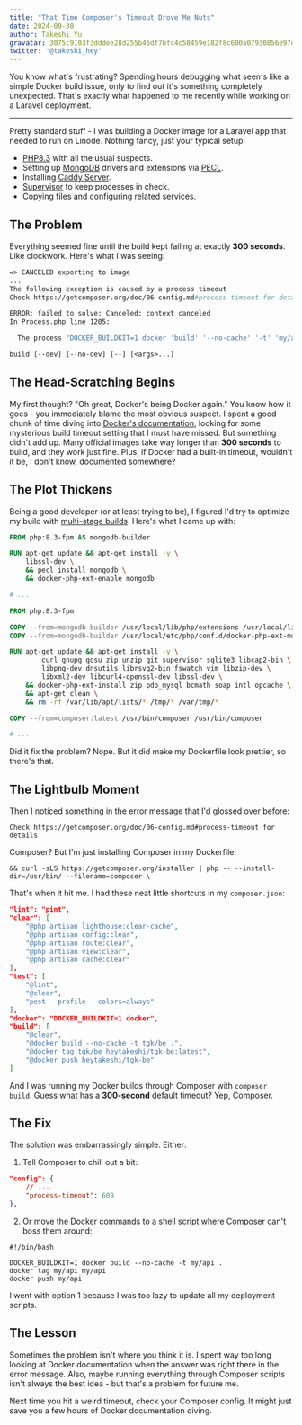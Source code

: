 ```yaml
---
title: "That Time Composer's Timeout Drove Me Nuts"
date: 2024-09-30
author: Takeshi Yu
gravatar: 3075c9103f3dddee28d255b45df7bfc4c58459e182f8c600a07930856e97dc39
twitter: '@takeshi_hey'
---
```


You know what's frustrating? Spending hours debugging what seems like a simple Docker build issue, only to find out it's something completely unexpected. That's exactly what happened to me recently while working on a Laravel deployment.

---

Pretty standard stuff - I was building a Docker image for a Laravel app that needed to run on Linode. Nothing fancy, just your typical setup:

* [PHP8.3](https://www.php.net/releases/8.3/en.php) with all the usual suspects.
* Setting up [MongoDB](https://www.mongodb.com/docs/drivers/php-drivers/) drivers and extensions via [PECL](https://pecl.php.net).
* Installing [Caddy Server](https://caddyserver.com).
* [Supervisor](http://supervisord.org) to keep processes in check.
* Copying files and configuring related services.

## The Problem

Everything seemed fine until the build kept failing at exactly **300 seconds**. Like clockwork. Here's what I was seeing:

```dockerfile
=> CANCELED exporting to image                                                                                       37.6s
...
The following exception is caused by a process timeout
Check https://getcomposer.org/doc/06-config.md#process-timeout for details

ERROR: failed to solve: Canceled: context canceled
In Process.php line 1205:

  The process "DOCKER_BUILDKIT=1 docker 'build' '--no-cache' '-t' 'my/api' '.'" exceeded the timeout of 300 seconds.

build [--dev] [--no-dev] [--] [<args>...]
```

## The Head-Scratching Begins

My first thought? "Oh great, Docker's being Docker again." You know how it goes - you immediately blame the most obvious suspect. I spent a good chunk of time diving into [Docker's  documentation](https://docs.docker.com/get-started/), looking for some mysterious build timeout setting that I must have missed. But something didn't add up. Many official images take way longer than **300 seconds** to build, and they work just fine. Plus, if Docker had a built-in timeout, wouldn't it be, I don't know, documented somewhere?

## The Plot Thickens

Being a good developer (or at least trying to be), I figured I'd try to optimize my build with [multi-stage builds]((https://docs.docker.com/build/building/multi-stage/)). Here's what I came up with:

```dockerfile
FROM php:8.3-fpm AS mongodb-builder

RUN apt-get update && apt-get install -y \
    libssl-dev \
    && pecl install mongodb \
    && docker-php-ext-enable mongodb

# ...

FROM php:8.3-fpm

COPY --from=mongodb-builder /usr/local/lib/php/extensions /usr/local/lib/php/extensions
COPY --from=mongodb-builder /usr/local/etc/php/conf.d/docker-php-ext-mongodb.ini /usr/local/etc/php/conf.d/

RUN apt-get update && apt-get install -y \
        curl gnupg gosu zip unzip git supervisor sqlite3 libcap2-bin \
        libpng-dev dnsutils librsvg2-bin fswatch vim libzip-dev \
        libxml2-dev libcurl4-openssl-dev libssl-dev \
    && docker-php-ext-install zip pdo_mysql bcmath soap intl opcache \
    && apt-get clean \
    && rm -rf /var/lib/apt/lists/* /tmp/* /var/tmp/*

COPY --from=composer:latest /usr/bin/composer /usr/bin/composer

# ...
```

Did it fix the problem? Nope. But it did make my Dockerfile look prettier, so there's that.

## The Lightbulb Moment

Then I noticed something in the error message that I'd glossed over before:

```shell
Check https://getcomposer.org/doc/06-config.md#process-timeout for details
```

Composer? But I'm just installing Composer in my Dockerfile:

```shell
&& curl -sLS https://getcomposer.org/installer | php -- --install-dir=/usr/bin/ --filename=composer \
```

That's when it hit me. I had these neat little shortcuts in my `composer.json`:

```json
"lint": "pint",
"clear": [
    "@php artisan lighthouse:clear-cache",
    "@php artisan config:clear",
    "@php artisan route:clear",
    "@php artisan view:clear",
    "@php artisan cache:clear"
],
"test": [
    "@lint",
    "@clear",
    "pest --profile --colors=always"
],
"docker": "DOCKER_BUILDKIT=1 docker",
"build": [
    "@clear",
    "@docker build --no-cache -t tgk/be .",
    "@docker tag tgk/be heytakeshi/tgk-be:latest",
    "@docker push heytakeshi/tgk-be"
]
```

And I was running my Docker builds through Composer with `composer build`. Guess what has a **300-second** default timeout? Yep, Composer.

## The Fix

The solution was embarrassingly simple. Either:

1. Tell Composer to chill out a bit:

```json
"config": {
    // ...
    "process-timeout": 600
},
```

2. Or move the Docker commands to a shell script where Composer can't boss them around:

```shell
#!/bin/bash

DOCKER_BUILDKIT=1 docker build --no-cache -t my/api .
docker tag my/api my/api
docker push my/api
```

I went with option 1 because I was too lazy to update all my deployment scripts.

## The Lesson

Sometimes the problem isn't where you think it is. I spent way too long looking at Docker documentation when the answer was right there in the error message. Also, maybe running everything through Composer scripts isn't always the best idea - but that's a problem for future me.

Next time you hit a weird timeout, check your Composer config. It might just save you a few hours of Docker documentation diving.
